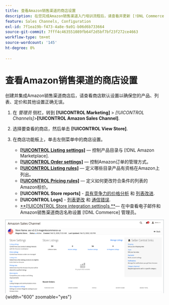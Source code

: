 ```yaml
---
title: 查看Amazon销售渠道的商店设置
description: 在您完成Amazon销售渠道入门培训流程后，请查看并更新 [!DNL Commerce] 存储设置。
feature: Sales Channels, Configuration
exl-id: 7f1ea19b-f473-4a8e-9a91-b06d6b733664
source-git-commit: 7fff4c463551089fb64f2d5bf7bf23f272ce4663
workflow-type: tm+mt
source-wordcount: '145'
ht-degree: 0%

---
```


# 查看Amazon销售渠道的商店设置

创建并集成Amazon销售渠道商店后，请查看商店默认设置以确保您的产品、列表、定价和其他设置正确无误。

1. 在 _管理员_ 侧栏，转到 **[!UICONTROL Marketing]** > _[!UICONTROL Channels]_>**[!UICONTROL Amazon Sales Channel]**.

1. 选择要查看的商店，然后单击 **[!UICONTROL View Store]**.

1. 在商店功能板上，单击左侧菜单中的商店设置。

   - [**[!UICONTROL Listing settings]**](./listing-settings.md)  — 控制产品目录与 [!DNL Amazon Marketplace].
   - [**[!UICONTROL Order settings]**](./order-settings.md)  — 控制Amazon订单的管理方式。
   - [**[!UICONTROL Listing rules]**](./listing-rules.md)  — 定义哪些目录产品有资格在Amazon上列出。
   - [**[!UICONTROL Pricing rules]**](./pricing-products.md)  — 定义如何更改符合条件的列表的Amazon标价。
   - **[!UICONTROL Store reports]** - [具有竞争力的价格分析](./competitive-price-analysis.md) 和 [列表改进](./listing-improvements.md).
   - **[!UICONTROL Logs]** - [列表更改](./listing-changes-log.md) 和 [通信错误](./communication-errors-log.md).
   - [**[!UICONTROL Store integration setting]s **](./store-integration-settings.md)— 在中查看电子邮件和Amazon销售渠道商店名称设置 [!DNL Commerce] 管理员。

![存储仪表板](assets/ob-store-review.png){width="600" zoomable="yes"}

